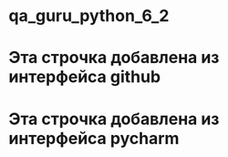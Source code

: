 # qa_guru_python_6_2

# Эта строчка добавлена из интерфейса github

# Эта строчка добавлена из интерфейса pycharm